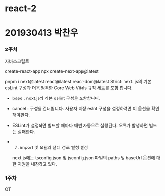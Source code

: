 # react-2

# 201930413 박찬우

### 2주차
자바스크립트

create-react-app
npx create-next-app@latest

pnpm i next@latest react@latest react-dom@latest
Strict: next. js의 기본 esLint 구성과 더욱 엄격한 Core Web Vitals 규칙 세트를 포함 합니다.
- base : next.js의 기본 eslint 구성을 포함합니다.
- cancel : 구성을 건너뜁니다. 사용자 지정 eslnt 구성을 설정하려면 이 옵션을 확인해야한다.

- ESLint가 설정되면 빌드할 때마다 매번 자동으로 실행된다. 오류가 발생하면 빌드는 실패한다.

- 7. import 및 모듈의 절대 경로 별칭 설정
 
  next.js에는 tsconfig.json 및 jsconfig.json 파일의 paths 및 baseUrl 옵션에 대한 지원을 내장하고 있다.

### 1주차
OT
